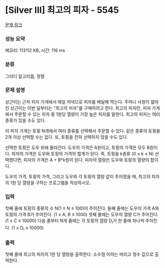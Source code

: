 # [Silver III] 최고의 피자 - 5545 

[문제 링크](https://www.acmicpc.net/problem/5545) 

### 성능 요약

메모리: 113112 KB, 시간: 116 ms

### 분류

그리디 알고리즘, 정렬

### 문제 설명

<p>상근이는 근처 피자 가게에서 매일 저녁으로 피자를 배달해 먹는다. 주머니 사정이 얇아진 상근이는 이번 달부터는 "최고의 피자"를 구매하려고 한다. 최고의 피자란, 피자 가게에서 주문할 수 있는 피자 중 1원당 열량이 가장 높은 피자를 말한다. 최고의 피자는 여러 종류가 있을 수도 있다.</p>

<p>이 피자 가게는 토핑 N개에서 여러 종류를 선택해서 주문할 수 있다. 같은 종류의 토핑을 2개 이상 선택할 수는 없다. 또, 토핑을 전혀 선택하지 않을 수도 있다.</p>

<p>선택한 토핑은 도우 위에 올라간다. 도우의 가격은 A원이고, 토핑의 가격은 모두 B원이다. 피자의 가격은 도우와 토핑의 가격의 합계가 된다. 즉, 토핑을 k종류 (0 ≤ k ≤ N) 선택했다면, 피자의 가격은 A + B*k원이 된다. 피자의 열량은 도우와 토핑의 열량의 합이다.</p>

<p>도우의 가격, 토핑의 가격, 그리고 도우와 각 토핑의 열량 값이 주어졌을 때, 최고의 피자의 1원 당 열량을 구하는 프로그램을 작성하시오.</p>

### 입력 

 <p>첫째 줄에 토핑의 종류의 수 N(1 ≤ N ≤ 100)이 주어진다. 둘째 줄에는 도우의 가격 A와 토핑의 가격 B가 주어진다. (1 ≤ A, B ≤ 1000) 셋째 줄에는 도우의 열량 C가 주어진다. (1 ≤ C ≤ 10000) 다음 줄부터 N개 줄에는 각 토핑의 열량 D<sub>i</sub>가 한 줄에 하나씩 주어진다. (1 ≤ D<sub>i</sub> ≤ 10000)</p>

### 출력 

 <p>첫째 줄에 최고의 피자의 1원 당 열량을 출력한다. 소수점 이하는 버리고 정수 값으로 출력한다.</p>

